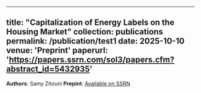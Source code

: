 
---
title: "Capitalization of Energy Labels on the Housing Market"
collection: publications
permalink: /publication/test1
date: 2025-10-10
venue: 'Preprint'
paperurl: 'https://papers.ssrn.com/sol3/papers.cfm?abstract_id=5432935'
---

**Authors**: Samy Zitouni
**Prepint**: [Available on SSRN](https://papers.ssrn.com/sol3/papers.cfm?abstract_id=5432935)

